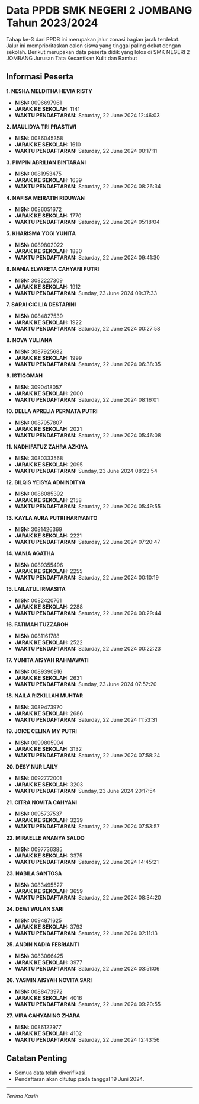 # Data PPDB SMK NEGERI 2 JOMBANG Tahun 2023/2024
Tahap ke-3 dari PPDB ini merupakan jalur zonasi bagian jarak terdekat. Jalur ini memprioritaskan calon siswa yang tinggal paling dekat dengan sekolah.
Berikut merupakan data peserta didik yang lolos di SMK NEGERI 2 JOMBANG Jurusan Tata Kecantikan Kulit dan Rambut

## Informasi Peserta 
**1. NESHA MELDITHA HEVIA RISTY**
- **NISN:** 0096697961
- **JARAK KE SEKOLAH:** 1141
- **WAKTU PENDAFTARAN:** Saturday, 22 June 2024 12:46:03

**2. MAULIDYA TRI PRASTIWI**
- **NISN:** 0086045358
- **JARAK KE SEKOLAH:** 1610
- **WAKTU PENDAFTARAN:** Saturday, 22 June 2024 00:17:11

**3. PIMPIN ABRILIAN BINTARANI**
- **NISN:** 0081953475
- **JARAK KE SEKOLAH:** 1639
- **WAKTU PENDAFTARAN:** Saturday, 22 June 2024 08:26:34

**4. NAFISA MEIRATIH RIDUWAN**
- **NISN:** 0086051672
- **JARAK KE SEKOLAH:** 1770
- **WAKTU PENDAFTARAN:** Saturday, 22 June 2024 05:18:04

**5. KHARISMA YOGI YUNITA**
- **NISN:** 0089802022
- **JARAK KE SEKOLAH:** 1880
- **WAKTU PENDAFTARAN:** Saturday, 22 June 2024 09:41:30

**6. NANIA ELVARETA CAHYANI PUTRI**
- **NISN:** 3082227309
- **JARAK KE SEKOLAH:** 1912
- **WAKTU PENDAFTARAN:** Sunday, 23 June 2024 09:37:33

**7. SARAI CICILIA DESTARINI**
- **NISN:** 0084827539
- **JARAK KE SEKOLAH:** 1922
- **WAKTU PENDAFTARAN:** Saturday, 22 June 2024 00:27:58

**8. NOVA YULIANA**
- **NISN:** 3087925682
- **JARAK KE SEKOLAH:** 1999
- **WAKTU PENDAFTARAN:** Saturday, 22 June 2024 06:38:35

**9. ISTIQOMAH**
- **NISN:** 3090418057
- **JARAK KE SEKOLAH:** 2000
- **WAKTU PENDAFTARAN:** Saturday, 22 June 2024 08:16:01

**10. DELLA APRELIA PERMATA PUTRI**
- **NISN:** 0087957807
- **JARAK KE SEKOLAH:** 2021
- **WAKTU PENDAFTARAN:** Saturday, 22 June 2024 05:46:08

**11. NADHIFATUZ ZAHRA AZKIYA**
- **NISN:** 3080333568
- **JARAK KE SEKOLAH:** 2095
- **WAKTU PENDAFTARAN:** Sunday, 23 June 2024 08:23:54

**12. BILQIS YEISYA ADNINDITYA**
- **NISN:** 0088085392
- **JARAK KE SEKOLAH:** 2158
- **WAKTU PENDAFTARAN:** Saturday, 22 June 2024 05:49:55

**13. KAYLA AURA PUTRI HARIYANTO**
- **NISN:** 3081426369
- **JARAK KE SEKOLAH:** 2221
- **WAKTU PENDAFTARAN:** Saturday, 22 June 2024 07:20:47

**14. VANIA AGATHA**
- **NISN:** 0089355496
- **JARAK KE SEKOLAH:** 2255
- **WAKTU PENDAFTARAN:** Saturday, 22 June 2024 00:10:19

**15. LAILATUL IRMASITA**
- **NISN:** 0082420761
- **JARAK KE SEKOLAH:** 2288
- **WAKTU PENDAFTARAN:** Saturday, 22 June 2024 00:29:44

**16. FATIMAH TUZZAROH**
- **NISN:** 0081161788
- **JARAK KE SEKOLAH:** 2522
- **WAKTU PENDAFTARAN:** Saturday, 22 June 2024 00:22:23

**17. YUNITA AISYAH RAHMAWATI**
- **NISN:** 0089390916
- **JARAK KE SEKOLAH:** 2631
- **WAKTU PENDAFTARAN:** Sunday, 23 June 2024 07:52:20

**18. NAILA RIZKILLAH MUHTAR**
- **NISN:** 3089473970
- **JARAK KE SEKOLAH:** 2686
- **WAKTU PENDAFTARAN:** Saturday, 22 June 2024 11:53:31

**19. JOICE CELINA MY PUTRI**
- **NISN:** 0099805904
- **JARAK KE SEKOLAH:** 3132
- **WAKTU PENDAFTARAN:** Saturday, 22 June 2024 07:58:24

**20. DESY NUR LAILY**
- **NISN:** 0092772001
- **JARAK KE SEKOLAH:** 3203
- **WAKTU PENDAFTARAN:** Sunday, 23 June 2024 20:17:54

**21. CITRA NOVITA CAHYANI**
- **NISN:** 0095737537
- **JARAK KE SEKOLAH:** 3239
- **WAKTU PENDAFTARAN:** Saturday, 22 June 2024 07:53:57

**22. MIRAELLE ANANYA SALDO**
- **NISN:** 0097736385
- **JARAK KE SEKOLAH:** 3375
- **WAKTU PENDAFTARAN:** Saturday, 22 June 2024 14:45:21

**23. NABILA SANTOSA**
- **NISN:** 3083495527
- **JARAK KE SEKOLAH:** 3659
- **WAKTU PENDAFTARAN:** Saturday, 22 June 2024 08:34:20

**24. DEWI WULAN SARI**
- **NISN:** 0094871625
- **JARAK KE SEKOLAH:** 3793
- **WAKTU PENDAFTARAN:** Saturday, 22 June 2024 02:11:13

**25. ANDIN NADIA FEBRIANTI**
- **NISN:** 3083066425
- **JARAK KE SEKOLAH:** 3977
- **WAKTU PENDAFTARAN:** Saturday, 22 June 2024 03:51:06

**26. YASMIN AISYAH NOVITA SARI**
- **NISN:** 0088473972
- **JARAK KE SEKOLAH:** 4016
- **WAKTU PENDAFTARAN:** Saturday, 22 June 2024 09:20:55

**27. VIRA CAHYANING ZHARA**
- **NISN:** 0086122977
- **JARAK KE SEKOLAH:** 4102
- **WAKTU PENDAFTARAN:** Saturday, 22 June 2024 12:43:56

## Catatan Penting

- Semua data telah diverifikasi.
- Pendaftaran akan ditutup pada tanggal 19 Juni 2024.
---
_Terima Kasih_